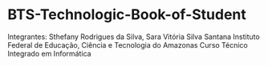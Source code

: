 # BTS-Technologic-Book-of-Student
Integrantes: Sthefany Rodrigues da Silva, Sara Vitória Silva Santana
Instituto Federal de Educação, Ciência e Tecnologia do Amazonas
Curso Técnico Integrado em Informática
